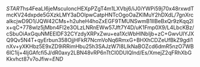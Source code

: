 $START$hs4FeaLI6jeMscuIoncHEXpPZgT4m1LXVbj6/iJ0iYWPi59j70x48rxwdTmcKV24dxpde5GXzkLMY3aDOlpwCatpHNTcOgoOaZKlMuY2hDXdL/7gnXrcaIkcjwD9D1/JQW42CMs+h2uheH4hoZxEGF9TMUNSwmB1IlBeBxQr9zKqq2lx+qC+778wlz5jMbn4Fl2e3OLzLNRnEWw57Jft7Y4D/uK1Fmp0X9/L4LbcKBz/cSbuOiAxGquNMEElDF32CYzdyXRPxZwu+ea1XcWbHlNbIjb+zC+GwvUlYJXQ9Qv5N4T+qyErbun358OjjHFkR7NcmVoNq6RmxG+BHXhCDZeUfBkZ9gdi1nXv+yXKHbz5E9xZD9iRRimHbu25h3SAJzW7I8LIkNaBOZcd6dmR5nzO7WB6lC1ij+4IjGAfcfi5J/dR0axy2LBN48vRP6nTtCI0DUlQlnd/Es/XmejZ2qFRhXbGKkvhct87v7oJfiw=$END$